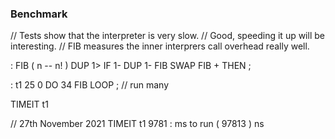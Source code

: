 ### Benchmark

// Tests show that the interpreter is very slow.
// Good, speeding it up will be interesting.
// FIB measures the inner interprers call overhead really well.

: FIB ( n -- n! )
  DUP 1> IF
  1- DUP 1- FIB SWAP FIB + THEN
;
 
: t1 25 0 DO 34 FIB LOOP ; // run many

TIMEIT t1


// 27th November 2021
TIMEIT t1
9781  : ms to run ( 97813  ) ns 

